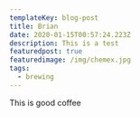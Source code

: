```yaml
---
templateKey: blog-post
title: Brian
date: 2020-01-15T00:57:24.223Z
description: This is a test
featuredpost: true
featuredimage: /img/chemex.jpg
tags:
  - brewing
---
```

This is good coffee
